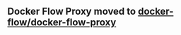 ## Docker Flow Proxy moved to [docker-flow/docker-flow-proxy](https://github.com/docker-flow/docker-flow-proxy)

